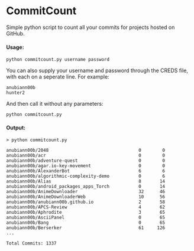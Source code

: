 # CommitCount

Simple python script to count all your commits for projects hosted on GitHub.

#### Usage:

```
python commitcount.py username password
```

You can also supply your username and password through the CREDS file, with each on a seperate line. For example:

```
anubiann00b
hunter2
```

And then call it without any parameters:

```
python commitcount.py
```

#### Output:

```
> python commitcount.py

anubiann00b/2048                                  0        0
anubiann00b/acr                                   0        0
anubiann00b/adventure-quest                       0        0
anubiann00b/agar.io-key-movement                  0        0
anubiann00b/AlexanderBot                          6        6
anubiann00b/algorithmic-complexity-demo           0        6
anubiann00b/Alias                                 8       14
anubiann00b/android_packages_apps_Torch           0       14
anubiann00b/AnimeDownloader                       32      46
anubiann00b/AnimeDownloaderWeb                    10      56
anubiann00b/anubiann00b.github.io                 2       58
anubiann00b/APCS-Review                           4       62
anubiann00b/Aphrodite                             3       65
anubiann00b/AsciiPanel                            0       65
anubiann00b/Bang                                  0       65
anubiann00b/Berserker                             61     126
...

Total Commits: 1337
```
